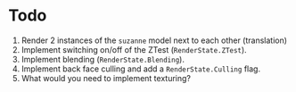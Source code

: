 # Todo
1. Render 2 instances of the `suzanne` model next to each other (translation)
1. Implement switching on/off of the ZTest (`RenderState.ZTest`).
1. Implement blending (`RenderState.Blending`).
1. Implement back face culling and add a `RenderState.Culling` flag.
1. What would you need to implement texturing?
